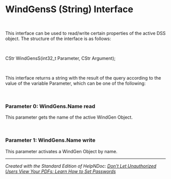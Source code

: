 # WindGensS (String) Interface

&nbsp;

This interface can be used to read/write certain properties of the active DSS object. The structure of the interface is as follows:

&nbsp;

CStr WindGensS(int32\_t Parameter, CStr Argument);

&nbsp;

This interface returns a string with the result of the query according to the value of the variable Parameter, which can be one of the following:

&nbsp;

### Parameter 0: WindGens.Name read

This parameter gets the name of the active WindGen Object.

&nbsp;

### Parameter 1: WindGens.Name write

This parameter activates a WindGen Object by name.

***
_Created with the Standard Edition of HelpNDoc: [Don't Let Unauthorized Users View Your PDFs: Learn How to Set Passwords](<https://www.helpndoc.com/step-by-step-guides/how-to-generate-an-encrypted-password-protected-pdf-document/>)_
